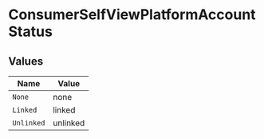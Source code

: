# ConsumerSelfViewPlatformAccountStatus


## Values

| Name       | Value      |
| ---------- | ---------- |
| `None`     | none       |
| `Linked`   | linked     |
| `Unlinked` | unlinked   |